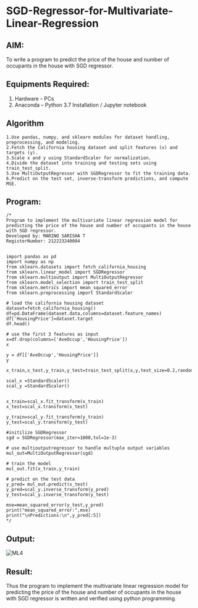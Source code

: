 # SGD-Regressor-for-Multivariate-Linear-Regression

## AIM:
To write a program to predict the price of the house and number of occupants in the house with SGD regressor.

## Equipments Required:
1. Hardware – PCs
2. Anaconda – Python 3.7 Installation / Jupyter notebook

## Algorithm
```
1.Use pandas, numpy, and sklearn modules for dataset handling, preprocessing, and modeling.
2.Fetch the California housing dataset and split features (x) and targets (y).
3.Scale x and y using StandardScaler for normalization.
4.Divide the dataset into training and testing sets using train_test_split.
5.Use MultiOutputRegressor with SGDRegressor to fit the training data.
6.Predict on the test set, inverse-transform predictions, and compute MSE.
```
## Program:
```
/*
Program to implement the multivariate linear regression model for predicting the price of the house and number of occupants in the house with SGD regressor.
Developed by: MARINO SARISHA T
RegisterNumber: 212223240084


import pandas as pd
import numpy as np
from sklearn.datasets import fetch_california_housing
from sklearn.linear_model import SGDRegressor
from sklearn.multioutput import MultiOutputRegressor
from sklearn.model_selection import train_test_split
from sklearn.metrics import mean_squared_error
from sklearn.preprocessing import StandardScaler

# load the california housing dataset
dataset=fetch_california_housing()
df=pd.DataFrame(dataset.data,columns=dataset.feature_names)
df['HousingPrice']=dataset.target
df.head()

# use the first 3 features as input
x=df.drop(columns=['AveOccup','HousingPrice'])
x

y = df[['AveOccup','HousingPrice']]
y

x_train,x_test,y_train,y_test=train_test_split(x,y,test_size=0.2,random_state=42)

scal_x =StandardScaler()
scal_y =StandardScaler()


x_train=scal_x.fit_transform(x_train)
x_test=scal_x.transform(x_test)

y_train=scal_y.fit_transform(y_train)
y_test=scal_y.transform(y_test)

#initilize SGDRegressor
sgd = SGDRegressor(max_iter=1000,tol=1e-3)

# use multioutputregressor to handle multuple output variables
mul_out=MultiOutputRegressor(sgd)

# train the model
mul_out.fit(x_train,y_train)

# predict on the test data
y_pred= mul_out.predict(x_test)
y_pred=scal_y.inverse_transform(y_pred)
y_test=scal_y.inverse_transform(y_test)

mse=mean_squared_error(y_test,y_pred)
print("mean_squared_error:",mse)
print("\nPredictions:\n",y_pred[:5]) 
*/
```

## Output:
![ML4](https://github.com/user-attachments/assets/3ae6874a-5aeb-41dc-ac2d-ba7d7e65d9a0)



## Result:
Thus the program to implement the multivariate linear regression model for predicting the price of the house and number of occupants in the house with SGD regressor is written and verified using python programming.
